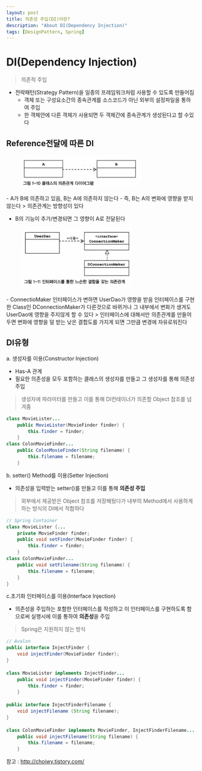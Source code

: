 ```yaml
---
layout: post
title: 의존성 주입(DI)이란?
description: "About DI(Dependency Injection)"
tags: [DesignPattern, Spring]
---
```

# DI(Dependency Injection)
> 의존적 주입
 
 - 전략패턴(Strategy Pattern)을 일종의 프레임워크처럼 사용할 수 있도록 만들어짐
	- 객체 또는 구성요소간의 종속관계를 소스코드가 아닌 외부의 설정파일을 통하여 주입
	- 한 객체안에 다른 객체가 사용되면 두 객체간에 종속관계가 생성된다고 할 수있다

## Reference전달에 따른 DI

<figure>
	<a href="/images/di00.png"><img src="/images/di00.png" alt="DI diagram"></a>
</figure>
- A가 B에 의존하고 있음, B는 A에 의존하지 않는다
	- 즉, B는 A의 변화에 영향을 받지 않는다
	> 의존관계는 방향성이 있다

- B의 기능이 추가/변경되면 그 영향이 A로 전달된다

<figure>
	<a href="/images/di01.png"><img src="/images/di01.png" alt="Dependency Connect"></a>
</figure>
- ConnectioMaker 인터페이스가 변하면 UserDao가 영향을 받음  
인터페이스를 구현한 Class인 DConnectionMaker가 다른것으로 바뀌거나 그 내부에서 변화가 생겨도 UserDao에 영향을 주지않게 할 수 있다
> 인터페이스에 대해서만 의존관계를 만들어두면 변화에 영향을 덜 받는 낮은 결합도를 가지게 되면 그만큼 변경에 자유로워진다

## DI유형
a. 생성자를 이용(Constructor Injection)
- Has-A 관계
- 필요한 의존성을 모두 포함하는 클래스의 생성자를 만들고 그 생성자를 통해 의존성 주입
> 생성자에 파라미터를 만들고 이를 통해 DI컨테이너가 의존할 Object 참조를 넘겨줌

```java
class MovieLister...  
    public MovieLister(MovieFinder finder) {
        this.finder = finder;       
    }
class ColonMovieFinder...  
    public ColonMovieFinder(String filename) {
        this.filename = filename;
    }
```

b. setter() Method를 이용(Setter Injection)
- 의존성을 입력받는 setter()를 만들고 이를 통해 **의존성 주입**
> 외부에서 제공받은 Object 참조를 저장해뒀다가 내부의 Method에서 사용하게 하는 방식의 DI에서 적합하다

```java
// Spring Container
class MovieLister {...  
    private MovieFinder finder;
    public void setFinder(MovieFinder finder) {
        this.finder = finder;
    }
class ColonMovieFinder...  
    public void setFilename(String filename) {
        this.filename = filename;
    }
}
```

c.초기화 인터페이스를 이용(Interface Injection)
- 의존성을 주입하는 포함한 인터페이스를 작성하고 이 인터페이스를 구현하도록 함으로써 실행시에 이를 통하여 **의존성**을 주입
> Spring은 지원하지 않는 방식

```java
// Avalon
public interface InjectFinder {  
    void injectFinder(MovieFinder finder);
}

class MovieLister implements InjectFinder...  
    public void injectFinder(MovieFinder finder) {
        this.finder = finder;
    }
    
public interface InjectFinderFilename {  
    void injectFilename (String filename);
}

class ColonMovieFinder implements MovieFinder, InjectFinderFilename......  
    public void injectFilename(String filename) {
        this.filename = filename;
    }
```

참고 : http://choiwy.tistory.com/